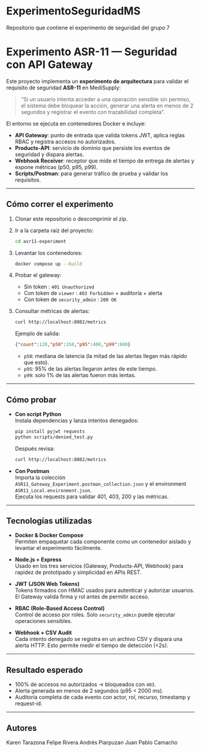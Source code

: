 # ExperimentoSeguridadMS
Repositorio que contiene el experimento de seguridad del grupo 7

# Experimento ASR-11 — Seguridad con API Gateway

Este proyecto implementa un **experimento de arquitectura** para validar el requisito de seguridad **ASR-11** en MediSupply:

> “Si un usuario intenta acceder a una operación sensible sin permiso, el sistema debe bloquear la acción, generar una alerta en menos de 2 segundos y registrar el evento con trazabilidad completa”.

El entorno se ejecuta en contenedores Docker e incluye:
- **API Gateway**: punto de entrada que valida tokens JWT, aplica reglas RBAC y registra accesos no autorizados.
- **Products-API**: servicio de dominio que persiste los eventos de seguridad y dispara alertas.
- **Webhook Receiver**: receptor que mide el tiempo de entrega de alertas y expone métricas (p50, p95, p99).
- **Scripts/Postman**: para generar tráfico de prueba y validar los requisitos.

---

## Cómo correr el experimento

1. Clonar este repositorio o descomprimir el zip.
2. Ir a la carpeta raíz del proyecto:

   ```bash
   cd asr11-experiment
   ```

3. Levantar los contenedores:

   ```bash
   docker compose up --build
   ```

4. Probar el gateway:
   - Sin token : `401 Unauthorized`
   - Con token de `viewer` : `403 Forbidden` + auditoría + alerta
   - Con token de `security_admin` : `200 OK`

5. Consultar métricas de alertas:

   ```bash
   curl http://localhost:8082/metrics
   ```

   Ejemplo de salida:
   ```json
   {"count":120,"p50":150,"p95":400,"p99":600}
   ```

   - `p50`: mediana de latencia (la mitad de las alertas llegan más rápido que esto).  
   - `p95`: 95% de las alertas llegaron antes de este tiempo.  
   - `p99`: solo 1% de las alertas fueron más lentas.  

---

## Cómo probar

- **Con script Python**  
  Instala dependencias y lanza intentos denegados:
  ```bash
  pip install pyjwt requests
  python scripts/denied_test.py
  ```
  Después revisa:
  ```bash
  curl http://localhost:8082/metrics
  ```

- **Con Postman**  
  Importa la colección `ASR11_Gateway_Experiment.postman_collection.json` y el environment `ASR11_Local.environment.json`.  
  Ejecuta los requests para validar 401, 403, 200 y las métricas.

---

## Tecnologías utilizadas

- **Docker & Docker Compose**  
  Permiten empaquetar cada componente como un contenedor aislado y levantar el experimento fácilmente.

- **Node.js + Express**  
  Usado en los tres servicios (Gateway, Products-API, Webhook) para rapidez de prototipado y simplicidad en APIs REST.

- **JWT (JSON Web Tokens)**  
  Tokens firmados con HMAC usados para autenticar y autorizar usuarios. El Gateway valida firma y rol antes de permitir acceso.

- **RBAC (Role-Based Access Control)**  
  Control de acceso por roles. Solo `security_admin` puede ejecutar operaciones sensibles.

- **Webhook + CSV Audit**  
  Cada intento denegado se registra en un archivo CSV y dispara una alerta HTTP. Esto permite medir el tiempo de detección (<2s).

---

## Resultado esperado

- 100% de accesos no autorizados → bloqueados con `403`.  
- Alerta generada en menos de 2 segundos (p95 < 2000 ms).  
- Auditoría completa de cada evento con actor, rol, recurso, timestamp y request-id.

---

## Autores

Karen Tarazona
Felipe Rivera
Andrés Piarpuzan
Juan Pablo Camacho
